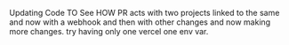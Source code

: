 Updating Code TO See HOW PR acts with two projects linked to the same and now with a webhook and then with other changes and now making more changes. try having only one vercel one env var.
